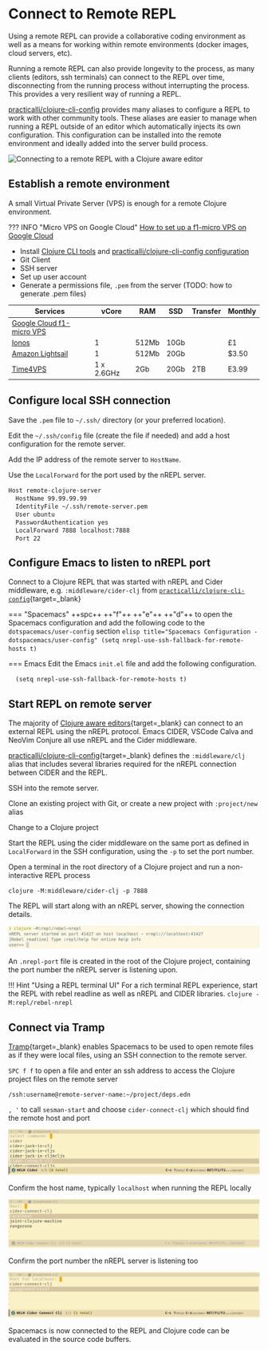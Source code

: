 # Connect to Remote REPL

Using a remote REPL can provide a collaborative coding environment as well as a means for working within remote environments (docker images, cloud servers, etc).

Running a remote REPL can also provide longevity to the process, as many clients (editors, ssh terminals) can connect to the REPL over time, disconnecting from the running process without interrupting the process.  This provides a very resilient way of running a REPL.

[practicalli/clojure-cli-config](https://practical.li/clojure/clojure-cli/install/community-tools.html) provides many aliases to configure a REPL to work with other community tools.  These aliases are easier to manage when running a REPL outside of an editor which automatically injects its own configuration.  This configuration can be installed into the remote environment and ideally added into the server build process.

![Connecting to a remote REPL with a Clojure aware editor](https://raw.githubusercontent.com/practicalli/graphic-design/live/clojure/clojure-remote-repl-terminal-editor.png)


## Establish a remote environment

A small Virtual Private Server (VPS) is enough for a remote Clojure environment.

??? INFO "Micro VPS on Google Cloud"
    [How to set up a f1-micro VPS on Google Cloud](https://medium.com/@hbmy289/how-to-set-up-a-free-micro-vps-on-google-cloud-platform-bddee893ac09)

* Install [Clojure CLI tools](https://practical.li/clojure/clojure-cli/install/) and [practicalli/clojure-cli-config configuration](https://practical.li/clojure/clojure-cli/install/community-tools.html)
* Git Client
* SSH server
* Set up user account
* Generate a permissions file, `.pem` from the server (TODO: how to generate .pem files)

| Services                                                           | vCore      | RAM   | SSD  | Transfer | Monthly |
|--------------------------------------------------------------------|------------|-------|------|----------|---------|
| [Google Cloud f1-micro VPS](https://cloud.google.com/compute/docs) |            |       |      |          |         |
| [Ionos](https://www.ionos.co.uk/servers/vps)                       | 1          | 512Mb | 10Gb |          | £1      |
| [Amazon Lightsail](https://aws.amazon.com/lightsail/)              | 1          | 512Mb | 20Gb |          | $3.50   |
| [Time4VPS](https://www.time4vps.com/linux-vps/)                    | 1 x 2.6GHz | 2Gb   | 20Gb | 2TB      | E3.99   |


## Configure local SSH connection

Save the `.pem` file to `~/.ssh/` directory (or your preferred location).

Edit the `~/.ssh/config` file (create the file if needed) and add a host configuration for the remote server.

Add the IP address of the remote server to `HostName`.

Use the `LocalForward` for the port used by the nREPL server.

```
Host remote-clojure-server
  HostName 99.99.99.99
  IdentityFile ~/.ssh/remote-server.pem
  User ubuntu
  PasswordAuthentication yes
  LocalForward 7888 localhost:7888
  Port 22
```


## Configure Emacs to listen to nREPL port

Connect to a Clojure REPL that was started with nREPL and Cider middleware, e.g. `:middleware/cider-clj` from [`practicalli/clojure-cli-config`](http://practical.li/clojure/clojure-cli/install/community-tools.html){target=_blank}

=== "Spacemacs"
    ++spc++ ++"f"++ ++"e"++ ++"d"++ to open the Spacemacs configuration and add the following code to the `dotspacemacs/user-config` section
    ```elisp title="Spacemacs Configuration - dotspacemacs/user-config"
      (setq nrepl-use-ssh-fallback-for-remote-hosts t)
    ```

=== Emacs
    Edit the Emacs `init.el` file and add the following configuration.

```elisp
  (setq nrepl-use-ssh-fallback-for-remote-hosts t)
```


## Start REPL on remote server

The majority of [Clojure aware editors](https://practical.li/clojure/clojure-editors/){target=_blank} can connect to an external REPL using the nREPL protocol.  Emacs CIDER, VSCode Calva and NeoVim Conjure all use nREPL and the Cider middleware.

[practicalli/clojure-cli-config](https://practical.li/clojure/clojure-cli/install/community-tools.html){target=_blank} defines the `:middleware/clj` alias that includes several libraries required for the nREPL connection between CIDER and the REPL.

SSH into the remote server.

Clone an existing project with Git, or create a new project with `:project/new` alias

Change to a Clojure project

Start the REPL using the cider middleware on the same port as defined in `LocalForward` in the SSH configuration, using the `-p` to set the port number.

Open a terminal in the root directory of a Clojure project and run a non-interactive REPL process

```shell
clojure -M:middleware/cider-clj -p 7888
```

The REPL will start along with an nREPL server, showing the connection details.

![Clojure Terminal REPL UI with Rebel readline](/images/clojure-repl-terminal-rebel-nrepl.png)

An `.nrepl-port` file is created in the root of the Clojure project, containing the port number the nREPL server is listening upon.


!!! Hint "Using a REPL terminal UI"
    For a rich terminal REPL experience, start the REPL with rebel readline as well as nREPL and CIDER libraries.
    ```
    clojure -M:repl/rebel-nrepl
    ```


## Connect via Tramp

[Tramp](https://www.emacswiki.org/emacs/TrampMode){target=_blank} enables Spacemacs to be used to open remote files as if they were local files, using an SSH connection to the remote server.

`SPC f f` to open a file and enter an ssh address to access the Clojure project files on the remote server

```
/ssh:username@remote-server-name:~/project/deps.edn
```

`, '` to call `sesman-start` and choose `cider-connect-clj` which should find the remote host and port

![Clojure Terminal REPL UI with Rebel readline](/images/spacemacs-clojure-cider-connect-clj.png)

Confirm the host name, typically `localhost` when running the REPL locally

![Clojure Terminal REPL UI with Rebel readline](/images/spacemacs-clojure-cider-connect-host.png)

Confirm the port number the nREPL server is listening too

![Clojure Terminal REPL UI with Rebel readline](/images/spacemacs-clojure-cider-connect-port.png)

Spacemacs is now connected to the REPL and Clojure code can be evaluated in the source code buffers.
